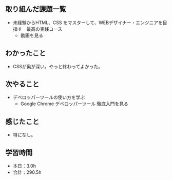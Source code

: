 ## 取り組んだ課題一覧
- 未経験からHTML、CSS をマスターして、WEBデザイナー・エンジニアを目指す　最高の実践コース
  -  動画を見る
## わかったこと
- CSSが奥が深い。やっと終わってよかった。
## 次やること
- デベロッパーツールの使い方を学ぶ
  -  Google Chrome デベロッパーツール 徹底入門を見る
## 感じたこと
- 特になし。
## 学習時間
- 本日：3.0h
- 合計：290.5h
